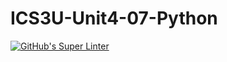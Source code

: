# ICS3U-Unit4-07-Python
[![GitHub's Super Linter](https://github.com/Yiyun-Qin/ICS3U-Unit4-07-Python/workflows/GitHub's%20Super%20Linter/badge.svg)](https://github.com/Yiyun-Qin/ICS3U-Unit4-07-Python/actions)
